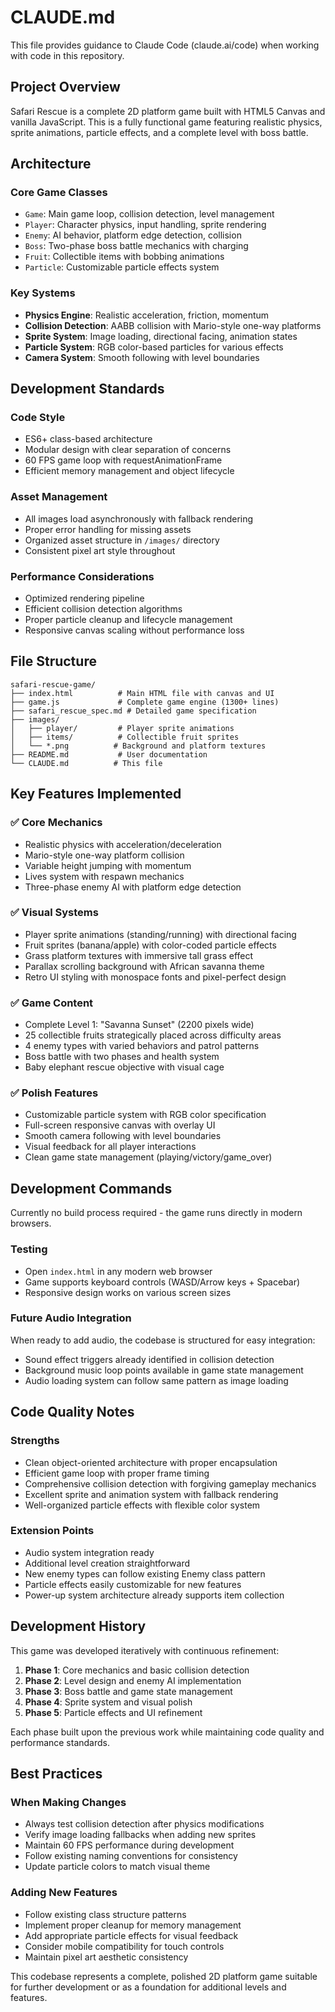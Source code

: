 # CLAUDE.md

This file provides guidance to Claude Code (claude.ai/code) when working with code in this repository.

## Project Overview

Safari Rescue is a complete 2D platform game built with HTML5 Canvas and vanilla JavaScript. This is a fully functional game featuring realistic physics, sprite animations, particle effects, and a complete level with boss battle.

## Architecture

### **Core Game Classes**
- `Game`: Main game loop, collision detection, level management
- `Player`: Character physics, input handling, sprite rendering
- `Enemy`: AI behavior, platform edge detection, collision
- `Boss`: Two-phase boss battle mechanics with charging
- `Fruit`: Collectible items with bobbing animations
- `Particle`: Customizable particle effects system

### **Key Systems**
- **Physics Engine**: Realistic acceleration, friction, momentum
- **Collision Detection**: AABB collision with Mario-style one-way platforms
- **Sprite System**: Image loading, directional facing, animation states
- **Particle System**: RGB color-based particles for various effects
- **Camera System**: Smooth following with level boundaries

## Development Standards

### **Code Style**
- ES6+ class-based architecture
- Modular design with clear separation of concerns
- 60 FPS game loop with requestAnimationFrame
- Efficient memory management and object lifecycle

### **Asset Management**
- All images load asynchronously with fallback rendering
- Proper error handling for missing assets
- Organized asset structure in `/images/` directory
- Consistent pixel art style throughout

### **Performance Considerations**
- Optimized rendering pipeline
- Efficient collision detection algorithms
- Proper particle cleanup and lifecycle management
- Responsive canvas scaling without performance loss

## File Structure

```
safari-rescue-game/
├── index.html          # Main HTML file with canvas and UI
├── game.js             # Complete game engine (1300+ lines)
├── safari_rescue_spec.md # Detailed game specification
├── images/
│   ├── player/         # Player sprite animations
│   ├── items/          # Collectible fruit sprites
│   └── *.png          # Background and platform textures
├── README.md           # User documentation
└── CLAUDE.md          # This file
```

## Key Features Implemented

### ✅ **Core Mechanics**
- Realistic physics with acceleration/deceleration
- Mario-style one-way platform collision
- Variable height jumping with momentum
- Lives system with respawn mechanics
- Three-phase enemy AI with platform edge detection

### ✅ **Visual Systems**
- Player sprite animations (standing/running) with directional facing
- Fruit sprites (banana/apple) with color-coded particle effects
- Grass platform textures with immersive tall grass effect
- Parallax scrolling background with African savanna theme
- Retro UI styling with monospace fonts and pixel-perfect design

### ✅ **Game Content**
- Complete Level 1: "Savanna Sunset" (2200 pixels wide)
- 25 collectible fruits strategically placed across difficulty areas
- 4 enemy types with varied behaviors and patrol patterns
- Boss battle with two phases and health system
- Baby elephant rescue objective with visual cage

### ✅ **Polish Features**
- Customizable particle system with RGB color specification
- Full-screen responsive canvas with overlay UI
- Smooth camera following with level boundaries
- Visual feedback for all player interactions
- Clean game state management (playing/victory/game_over)

## Development Commands

Currently no build process required - the game runs directly in modern browsers.

### **Testing**
- Open `index.html` in any modern web browser
- Game supports keyboard controls (WASD/Arrow keys + Spacebar)
- Responsive design works on various screen sizes

### **Future Audio Integration**
When ready to add audio, the codebase is structured for easy integration:
- Sound effect triggers already identified in collision detection
- Background music loop points available in game state management
- Audio loading system can follow same pattern as image loading

## Code Quality Notes

### **Strengths**
- Clean object-oriented architecture with proper encapsulation
- Efficient game loop with proper frame timing
- Comprehensive collision detection with forgiving gameplay mechanics
- Excellent sprite and animation system with fallback rendering
- Well-organized particle effects with flexible color system

### **Extension Points**
- Audio system integration ready
- Additional level creation straightforward
- New enemy types can follow existing Enemy class pattern
- Particle effects easily customizable for new features
- Power-up system architecture already supports item collection

## Development History

This game was developed iteratively with continuous refinement:

1. **Phase 1**: Core mechanics and basic collision detection
2. **Phase 2**: Level design and enemy AI implementation  
3. **Phase 3**: Boss battle and game state management
4. **Phase 4**: Sprite system and visual polish
5. **Phase 5**: Particle effects and UI refinement

Each phase built upon the previous work while maintaining code quality and performance standards.

## Best Practices

### **When Making Changes**
- Always test collision detection after physics modifications
- Verify image loading fallbacks when adding new sprites
- Maintain 60 FPS performance during development
- Follow existing naming conventions for consistency
- Update particle colors to match visual theme

### **Adding New Features**
- Follow existing class structure patterns
- Implement proper cleanup for memory management
- Add appropriate particle effects for visual feedback
- Consider mobile compatibility for touch controls
- Maintain pixel art aesthetic consistency

This codebase represents a complete, polished 2D platform game suitable for further development or as a foundation for additional levels and features.